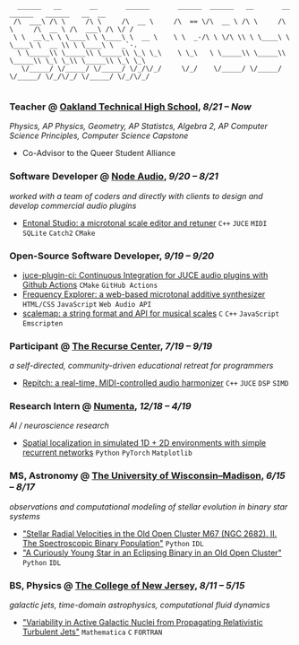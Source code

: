```
  ______   __       __       ______       ______  ______   __       __       ______   ______   __  __    
 /\  ___\ /\ \     /\ \     /\  __ \     /\  == \/\  __ \ /\ \     /\ \     /\  __ \ /\  ___\ /\ \/ /    
 \ \  __\_\ \ \____\ \ \____\ \  __ \    \ \  _-/\ \ \/\ \\ \ \____\ \ \____\ \  __ \\ \ \____\ \  _`-.  
  \ \_____\\ \_____\\ \_____\\ \_\ \_\    \ \_\   \ \_____\\ \_____\\ \_____\\ \_\ \_\\ \_____\\ \_\ \_\ 
   \/_____/ \/_____/ \/_____/ \/_/\/_/     \/_/    \/_____/ \/_____/ \/_____/ \/_/\/_/ \/_____/ \/_/\/_/ 
                                                                                                        
```

### **Teacher @ [Oakland Technical High School](https://oaklandtech.com)**, *8/21 – Now*
*Physics, AP Physics, Geometry, AP Statistcs, Algebra 2, AP Computer Science Principles, Computer Science Capstone*
- Co-Advisor to the Queer Student Alliance

### **Software Developer @ [Node Audio](https://www.nodeaudio.dev/)**, *9/20 – 8/21*
*worked with a team of coders and directly with clients to design and develop commercial audio plugins*
- [Entonal Studio: a microtonal scale editor and retuner](https://entonal.studio) `C++` `JUCE` `MIDI` `SQLite` `Catch2` `CMake`

### **Open-Source Software Developer**, *9/19 – 9/20*
- [juce-plugin-ci: Continuous Integration for JUCE audio plugins with Github Actions](https://github.com/maxellp/juce-plugin-ci) `CMake` `GitHub Actions`
- [Frequency Explorer: a web-based microtonal additive synthesizer](https://maxis.cool/frex) `HTML/CSS` `JavaScript` `Web Audio API`
- [scalemap: a string format and API for musical scales](https://github.com/maxellp/scalemap) `C` `C++` `JavaScript` `Emscripten`

### **Participant** @ [The Recurse Center](https://recurse.com), *7/19 – 9/19*
*a self-directed, community-driven educational retreat for programmers*
- [Repitch: a real-time, MIDI-controlled audio harmonizer](https://github.com/maxellp/repitch) `C++` `JUCE` `DSP` `SIMD`

### **Research Intern** @ [Numenta](https://numenta.com), *12/18 – 4/19*
*AI / neuroscience research*
- [Spatial localization in simulated 1D + 2D environments with simple recurrent networks](https://github.com/numenta/htmresearch/tree/master/projects/localization_rnn) `Python` `PyTorch` `Matplotlib`

### **MS, Astronomy** @ [The University of Wisconsin–Madison](https://astro.wisc.edu), *6/15 – 8/17*
*observations and computational modeling of stellar evolution in binary star systems*
- ["Stellar Radial Velocities in the Old Open Cluster M67 (NGC 2682). II. The Spectroscopic Binary Population"](https://doi.org/10.3847/1538-3881/abdd23) `Python` `IDL`
- ["A Curiously Young Star in an Eclipsing Binary in an Old Open Cluster"](https://doi.org/10.3847/1538-3881/aab0ff) `Python` `IDL`

### **BS, Physics** @ [The College of New Jersey](https://physics.tcnj.edu), *8/11 – 5/15*
*galactic jets, time-domain astrophysics, computational fluid dynamics*
- ["Variability in Active Galactic Nuclei from Propagating Relativistic Turbulent Jets"](https://doi.org/10.3847/0004-637X/820/1/12) `Mathematica` `C` `FORTRAN`
